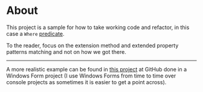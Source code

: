 ﻿# About

This project is a sample for how to take working code and refactor, in this case a `Where` [predicate](https://learn.microsoft.com/en-us/dotnet/api/system.predicate-1?view=net-8.0).

To the reader, focus on the extension method and extended property patterns matching and not on how we got there.

---

A more realistic example can be found in [this project](https://github.com/karenpayneoregon/closet-code/tree/master/RecursivePatterns) at GitHub done in a Windows Form project (I use Windows Forms from time to time over console projects as sometimes it is easier to get a point across).

